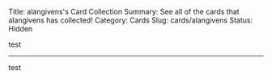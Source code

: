 Title: alangivens's Card Collection
Summary: See all of the cards that alangivens has collected!
Category: Cards
Slug: cards/alangivens
Status: Hidden

test

---
test
